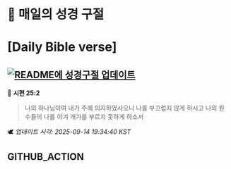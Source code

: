 # 🙏 매일의 성경 구절
# [Daily Bible verse]
## [![README에 성경구절 업데이트](https://github.com/DONGSUKA/first_test/actions/workflows/update-readme-bible.yml/badge.svg)](https://github.com/DONGSUKA/first_test/actions/workflows/update-readme-bible.yml)
<!-- START_BIBLE_VERSE -->
📖 **시편 25:2**
> 나의 하나님이여 내가 주께 의지하였사오니 나를 부끄럽지 않게 하시고 나의 원수들이 나를 이겨 개가를 부르지 못하게 하소서

🕊️ _업데이트 시각: 2025-09-14 19:34:40 KST_
  <!-- END_BIBLE_VERSE -->
## GITHUB_ACTION

